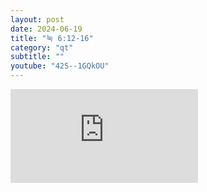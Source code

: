 ```yaml
---
layout: post
date: 2024-06-19
title: "눅 6:12-16"
category: "qt"
subtitle: ""
youtube: "42S--1GQkOU"
---
```


<div class="youtube margin-large">
    <iframe src="https://www.youtube.com/embed/42S--1GQkOU" title="YouTube video player" frameborder="0" allow="accelerometer; autoplay; clipboard-write; encrypted-media; gyroscope; picture-in-picture; web-share" allowfullscreen></iframe>
</div>

